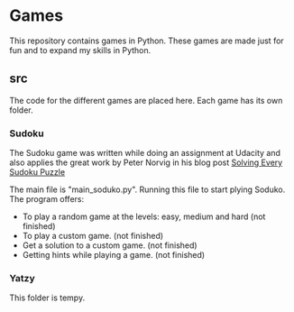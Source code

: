 # Games
This repository contains games in Python. These games are made just for fun and to expand my skills in Python. 

## src 
The code for the different games are placed here. Each game has its own folder. 

### Sudoku
The Sudoku game was written while doing an assignment at Udacity and also applies the great work by Peter Norvig in his blog post
[Solving Every Sudoku Puzzle](https://norvig.com/sudoku.html)

The main file is "main_soduko.py". Running this file to start plying Soduko. 
The program offers:
* To play a random game at the levels: easy, medium and hard (not finished)
* To play a custom game. (not finished)
* Get a solution to a custom game. (not finished)
* Getting hints while playing a game. (not finished)

### Yatzy
This folder is tempy.
